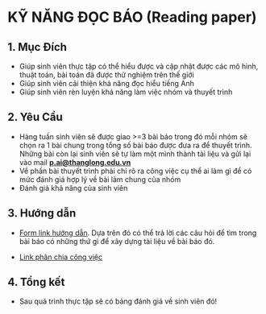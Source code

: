# KỸ NĂNG ĐỌC BÁO (Reading paper)

## 1. Mục Đích
- Giúp sinh viên thực tập có thể hiểu được và cập nhật được các mô hình, thuật toán, bài toán đã được thử nghiệm trên thế giới
- Giúp sinh viên cải thiện khả năng đọc hiểu tiếng Anh
- Giúp sinh viên rèn luyện khả năng làm việc nhóm và thuyết trình

## 2. Yêu Cầu
- Hàng tuần sinh viên sẽ được giao >=3 bài báo trong đó mỗi nhóm sẽ chọn ra 1 bài chung trong tổng số bài báo được đưa ra để thuyết trình. Những bài còn lại sinh viên sẽ tự làm một mình thành tài liệu và gửi lại vào mail **p.ai@thanglong.edu.vn**
- Về phần bài thuyết trình phải chỉ rõ ra công việc cụ thể ai làm gì để có mức đánh giá hợp lý về bài làm chung của nhóm
- Đánh giá khả năng của sinh viên

## 3. Hướng dẫn

- [Form link hướng dẫn](https://docs.google.com/document/d/1fyY_BLhmIDfcDA8mqdYuwY15SwJ3Ru8hiHcNnq3VY7Q/edit?usp=sharing). Dựa trên đó có thể trả lời các câu hỏi để tìm trong bài báo có những thứ gì để xây dựng tài liệu về bài báo đó.

- [Link phân chia công việc](https://docs.google.com/spreadsheets/d/1A4RctZVwpMEW2iAyOWGnuMnTv0XSmOaO9vVHKv42w7o/edit?usp=sharing)


## 4. Tổng kết

- Sau quá trình thực tập sẽ có bảng đánh giá về sinh viên đó!


```python

```
